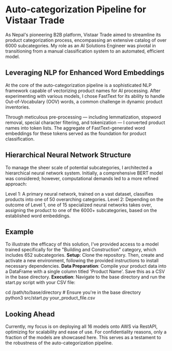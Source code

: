 # Auto-categorization Pipeline for Vistaar Trade
As Nepal's pioneering B2B platform, Vistaar Trade aimed to streamline its product categorization process, encompassing an extensive catalog of over 6000 subcategories. My role as an AI Solutions Engineer was pivotal in transitioning from a manual classification system to an automated, efficient model.

## Leveraging NLP for Enhanced Word Embeddings
At the core of the auto-categorization pipeline is a sophisticated NLP framework capable of vectorizing product names for AI processing. After experimenting with various models, I chose FastText for its ability to handle Out-of-Vocabulary (OOV) words, a common challenge in dynamic product inventories.

Through meticulous pre-processing — including lemmatization, stopword removal, special character filtering, and tokenization — I converted product names into token lists. The aggregate of FastText-generated word embeddings for these tokens served as the foundation for product classification.

## Hierarchical Neural Network Structure
To manage the sheer scale of potential subcategories, I architected a hierarchical neural network system. Initially, a comprehensive BERT model was considered; however, computational demands led to a more refined approach:

Level 1: A primary neural network, trained on a vast dataset, classifies products into one of 50 overarching categories.
Level 2: Depending on the outcome of Level 1, one of 15 specialized neural networks takes over, assigning the product to one of the 6000+ subcategories, based on the established word embeddings.

## Example
To illustrate the efficacy of this solution, I've provided access to a model trained specifically for the "Building and Construction" category, which includes 652 subcategories.
**Setup**: Clone the repository. Then, create and activate a new environment, following the provided instructions to install necessary dependencies.
**Data Preparation**: Compile your product data into a DataFrame with a single column titled 'Product Name'. Save this as a CSV in the base directory.
**Execution**: Navigate to the base directory and run the start.py script with your CSV file:

cd /path/to/base/directory # Ensure you're in the base directory <br>
python3 src/start.py your_product_file.csv

## Looking Ahead
Currently, my focus is on deploying all 16 models onto AWS via RestAPI, optimizing for scalability and ease of use. For confidentiality reasons, only a fraction of the models are showcased here. This serves as a testament to the robustness of the auto-categorization pipeline.


